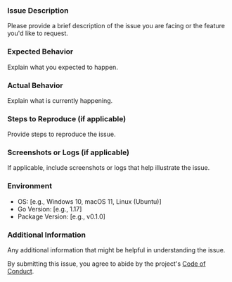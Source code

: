 ### Issue Description

Please provide a brief description of the issue you are facing or the feature you'd like to request.

### Expected Behavior

Explain what you expected to happen.

### Actual Behavior

Explain what is currently happening.

### Steps to Reproduce (if applicable)

Provide steps to reproduce the issue.

### Screenshots or Logs (if applicable)

If applicable, include screenshots or logs that help illustrate the issue.

### Environment

- OS: [e.g., Windows 10, macOS 11, Linux (Ubuntu)]
- Go Version: [e.g., 1.17]
- Package Version: [e.g., v0.1.0]

### Additional Information

Any additional information that might be helpful in understanding the issue.

By submitting this issue, you agree to abide by the project's [Code of Conduct](CODE_OF_CONDUCT.md).
